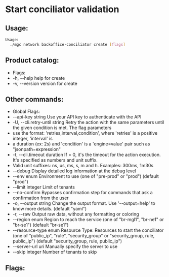 # Start conciliator validation

## Usage:
```bash
Usage:
  ./mgc network backoffice-conciliator create [flags]
```

## Product catalog:
- Flags:
- -h, --help      help for create
- -v, --version   version for create

## Other commands:
- Global Flags:
- --api-key string           Use your API key to authenticate with the API
- -U, --cli.retry-until string   Retry the action with the same parameters until the given condition is met. The flag parameters
- use the format: 'retries,interval,condition', where 'retries' is a positive integer, 'interval' is
- a duration (ex: 2s) and 'condition' is a 'engine=value' pair such as "jsonpath=expression"
- -t, --cli.timeout duration     If > 0, it's the timeout for the action execution. It's specified as numbers and unit suffix.
- Valid unit suffixes: ns, us, ms, s, m and h. Examples: 300ms, 1m30s
- --debug                    Display detailed log information at the debug level
- --env enum                 Environment to use (one of "pre-prod" or "prod") (default "prod")
- --limit integer            Limit of tenants
- --no-confirm               Bypasses confirmation step for commands that ask a confirmation from the user
- -o, --output string            Change the output format. Use '--output=help' to know more details. (default "yaml")
- -r, --raw                      Output raw data, without any formatting or coloring
- --region enum              Region to reach the service (one of "br-mgl1", "br-ne1" or "br-se1") (default "br-se1")
- --resource-type enum       Resource Type: Resources to start the conciliator (one of "public_ip", "rule", "security_group" or "security_group, rule, public_ip") (default "security_group, rule, public_ip")
- --server-url uri           Manually specify the server to use
- --skip integer             Number of tenants to skip

## Flags:
```bash

```

